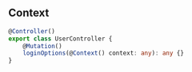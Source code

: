 ## Context

```ts
@Controller()
export class UserController {
    @Mutation()
    loginOptions(@Context() context: any): any {}
}
```